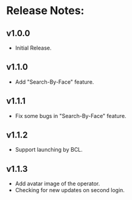 # Release Notes:

## v1.0.0

- Initial Release.

## v1.1.0

- Add "Search-By-Face" feature.

## v1.1.1

- Fix some bugs in "Search-By-Face" feature.

## v1.1.2

- Support launching by BCL.
 
## v1.1.3

- Add avatar image of the operator.
- Checking for new updates on second login.
